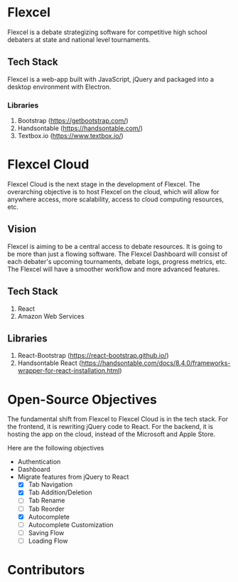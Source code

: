 # Flexcel 
Flexcel is a debate strategizing software for competitive high school debaters
at state and national level tournaments. 

## Tech Stack
Flexcel is a web-app built with JavaScript, jQuery and packaged into a desktop environment
with Electron. 
### Libraries
1. Bootstrap (https://getbootstrap.com/)
2. Handsontable (https://handsontable.com/)
3. Textbox.io (https://www.textbox.io/)

# Flexcel Cloud
Flexcel Cloud is the next stage in the development of Flexcel. The overarching objective 
is to host Flexcel on the cloud, which will allow for anywhere access, more scalability,
access to cloud computing resources, etc.
## Vision
Flexcel is aiming to be a central access to debate resources. It is going to be more than just a flowing software. The Flexcel Dashboard will consist of each debater's upcoming tournaments, 
debate logs, progress metrics, etc. The Flexcel will have a smoother workflow and more advanced features. 
## Tech Stack
1. React 
2. Amazon Web Services
## Libraries
1. React-Bootstrap (https://react-bootstrap.github.io/)
2. Handsontable React (https://handsontable.com/docs/8.4.0/frameworks-wrapper-for-react-installation.html) 

# Open-Source Objectives
The fundamental shift from Flexcel to Flexcel Cloud is in the tech stack. For the frontend, it is rewriting jQuery code to React. For the backend, it is hosting the app on the cloud, instead of the  Microsoft and Apple Store.

Here are the following objectives
- Authentication
- Dashboard 
- Migrate features from jQuery to React
  - [x]  Tab Navigation
  - [x]  Tab Addition/Deletion
  - [ ]  Tab Rename
  - [ ]  Tab Reorder
  - [x]  Autocomplete
  - [ ]  Autocomplete Customization
  - [ ]  Saving Flow
  - [ ]  Loading Flow

# Contributors


